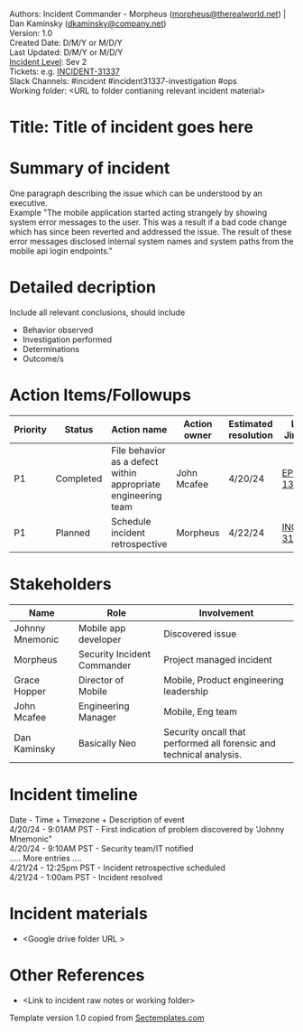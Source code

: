 Authors: Incident Commander -  Morpheus (morpheus@therealworld.net) | Dan Kaminsky (dkaminsky@company.net) <br>
Version: 1.0<br>
Created Date: D/M/Y or M/D/Y<br> 
Last Updated: D/M/Y or M/D/Y<br> 
<a href="./Incident_response_definitions_and_severity_levels.md">Incident Level</a>: Sev 2<br> 
Tickets: e.g. <a href="https://yourjira/INCIDENT-31337">INCIDENT-31337</a><br> 
Slack Channels: #incident #incident31337-investigation #ops<br> 
Working folder: &lt;URL to folder contianing relevant incident material&gt;<br> 

# Title:  Title of incident goes here

# Summary of incident
One paragraph describing the issue which can be understood by an executive. <br>
Example "The mobile application started acting strangely by showing system error messages to the user. This was a result if a bad code change which has since been reverted and addressed the issue. The result of these error messages disclosed internal system names and system paths from the mobile api login endpoints."


# Detailed decription
Include all relevant conclusions, should include <br> 
* Behavior observed <br> 
* Investigation performed <br> 
* Determinations <br> 
* Outcome/s <br> 


# Action Items/Followups
| Priority | Status| Action name | Action owner | Estimated resolution | Link to Jira ticket| 
|----------|-------|-----|--------------|----------------------|--------------------|
| P1 | Completed | File behavior as a defect within appropriate engineering team| John Mcafee|4/20/24| [EPIC-1337](https://yourjira/EPIC-1337)  
| P1 | Planned| Schedule incident retrospective| Morpheus | 4/22/24| [INCIDENT-31338](https://yourjira/INCIDENT-31338)|

# Stakeholders
| Name     |  Role    | Involvement                  |
|----------|----------|------------------------------| 
|Johnny Mnemonic | Mobile app developer | Discovered issue| 
|Morpheus| Security Incident Commander | Project managed incident| 
|Grace Hopper| Director of Mobile| Mobile, Product engineering leadership|
|John Mcafee   | Engineering Manager| Mobile, Eng team |
| Dan Kaminsky| Basically Neo| Security oncall that performed all forensic and technical analysis.| 
# Incident timeline
Date - Time + Timezone + Description of event<br> 
4/20/24 - 9:01AM PST - First indication of problem discovered by 'Johnny Mnemonic" <br> 
4/20/24 - 9:10AM PST - Security team/IT notified<br> 
..... More entries ....<br> 
4/21/24 - 12:25pm PST - Incident retrospective scheduled<br> 
4/21/24 - 1:00am PST - Incident resolved<br> 

# Incident materials
*  &lt;Google drive folder URL &gt;

# Other References
*  &lt;Link to incident raw notes or working folder&gt;

Template version 1.0 copied from [Sectemplates.com](https://www.sectemplates.com)

